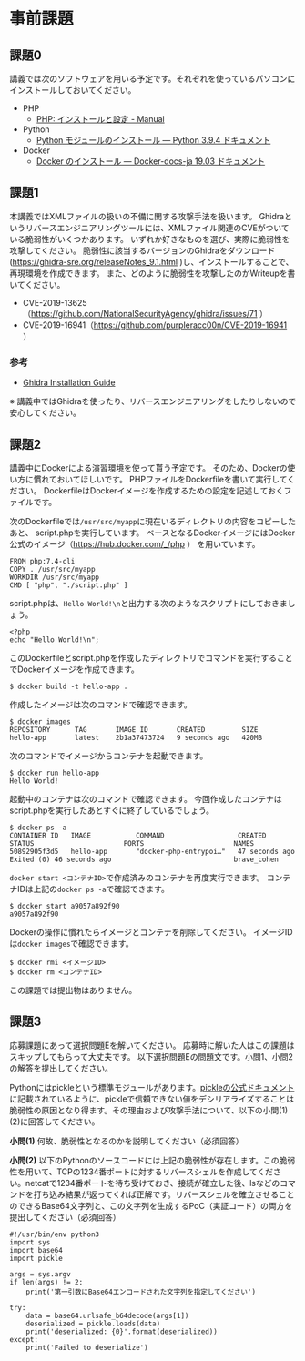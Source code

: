 # 事前課題

## 課題0
講義では次のソフトウェアを用いる予定です。それぞれを使っているパソコンにインストールしておいてください。

- PHP
  - [PHP: インストールと設定 - Manual](https://www.php.net/manual/ja/install.php)
- Python
  - [Python モジュールのインストール — Python 3.9.4 ドキュメント](https://docs.python.org/ja/3/installing/index.html)
- Docker
  - [Docker のインストール — Docker-docs-ja 19.03 ドキュメント](http://docs.docker.jp/engine/installation/)

## 課題1
本講義ではXMLファイルの扱いの不備に関する攻撃手法を扱います。
Ghidraというリバースエンジニアリングツールには、XMLファイル関連のCVEがついている脆弱性がいくつかあります。
いずれか好きなものを選び、実際に脆弱性を攻撃してください。
脆弱性に該当するバージョンのGhidraをダウンロード(https://ghidra-sre.org/releaseNotes_9.1.html )し、インストールすることで、再現環境を作成できます。
また、どのように脆弱性を攻撃したのかWriteupを書いてください。

- CVE-2019-13625（https://github.com/NationalSecurityAgency/ghidra/issues/71 ）
- CVE-2019-16941（https://github.com/purpleracc00n/CVE-2019-16941 ）

### 参考
- [Ghidra Installation Guide](https://ghidra-sre.org/InstallationGuide.html#InstallationNotes)

※ 講義中ではGhidraを使ったり、リバースエンジニアリングをしたりしないので安心してください。

## 課題2
講義中にDockerによる演習環境を使って貰う予定です。
そのため、Dockerの使い方に慣れておいてほしいです。
PHPファイルをDockerfileを書いて実行してください。
DockerfileはDockerイメージを作成するための設定を記述しておくファイルです。

次のDockerfileでは`/usr/src/myapp`に現在いるディレクトリの内容をコピーしたあと、
script.phpを実行しています。
ベースとなるDockerイメージにはDocker公式のイメージ（https://hub.docker.com/_/php ） を用いています。

```
FROM php:7.4-cli
COPY . /usr/src/myapp
WORKDIR /usr/src/myapp
CMD [ "php", "./script.php" ]
```

script.phpは、`Hello World!\n`と出力する次のようなスクリプトにしておきましょう。

```
<?php 
echo "Hello World!\n";
```

このDockerfileとscript.phpを作成したディレクトリでコマンドを実行することでDockerイメージを作成できます。

```
$ docker build -t hello-app .
```

作成したイメージは次のコマンドで確認できます。

```
$ docker images
REPOSITORY      TAG       IMAGE ID       CREATED         SIZE
hello-app       latest    2b1a37473724   9 seconds ago   420MB
```

次のコマンドでイメージからコンテナを起動できます。

```
$ docker run hello-app
Hello World!
```

起動中のコンテナは次のコマンドで確認できます。
今回作成したコンテナはscript.phpを実行したあとすぐに終了しているでしょう。

```
$ docker ps -a
CONTAINER ID   IMAGE           COMMAND                  CREATED          STATUS                      PORTS                      NAMES
50892905f3d5   hello-app       "docker-php-entrypoi…"   47 seconds ago   Exited (0) 46 seconds ago                              brave_cohen
```

`docker start <コンテナID>`で作成済みのコンテナを再度実行できます。
コンテナIDは上記の`docker ps -a`で確認できます。

```
$ docker start a9057a892f90
a9057a892f90
```

Dockerの操作に慣れたらイメージとコンテナを削除してください。
イメージIDは`docker images`で確認できます。

```
$ docker rmi <イメージID>
$ docker rm <コンテナID>
```

この課題では提出物はありません。

## 課題3
応募課題にあって選択問題Eを解いてください。
応募時に解いた人はこの課題はスキップしてもらって大丈夫です。
以下選択問題Eの問題文です。小問1、小問2の解答を提出してください。

Pythonにはpickleという標準モジュールがあります。[pickleの公式ドキュメント](https://docs.python.org/ja/3/library/pickle.html)に記載されているように、pickleで信頼できない値をデシリアライズすることは脆弱性の原因となり得ます。その理由および攻撃手法について、以下の小問(1)(2)に回答してください。

**小問(1)** 何故、脆弱性となるのかを説明してください（必須回答）

**小問(2)** 以下のPythonのソースコードには上記の脆弱性が存在します。この脆弱性を用いて、TCPの1234番ポートに対するリバースシェルを作成してください。netcatで1234番ポートを待ち受けておき、接続が確立した後、lsなどのコマンドを打ち込み結果が返ってくれば正解です。リバースシェルを確立させることのできるBase64文字列と、この文字列を生成するPoC（実証コード）の両方を提出してください（必須回答）

```
#!/usr/bin/env python3
import sys
import base64
import pickle

args = sys.argv
if len(args) != 2:
    print('第一引数にBase64エンコードされた文字列を指定してください')

try:
    data = base64.urlsafe_b64decode(args[1])
    deserialized = pickle.loads(data)
    print('deserialized: {0}'.format(deserialized))
except:
    print('Failed to deserialize')
```

